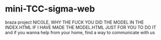 # mini-TCC-sigma-web
braza project
NICOLE, WHY THE FUCK YOU DID THE MODEL IN THE INDEX.HTML IF I HAVE MADE THE MODEL.HTML JUST FOR YOU TO DO IT
and if you wanna help from your home, find a way to communicate with us